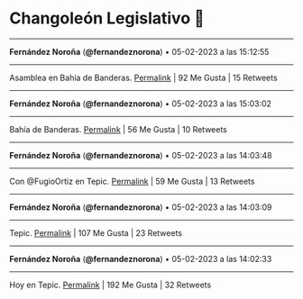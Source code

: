 # Changoleón Legislativo 🙈
*****
**Fernández Noroña** (**@fernandeznorona**) • 05-02-2023 a las 15:12:55
*****
Asamblea en Bahía de Banderas.
[Permalink](https://twitter.com/fernandeznorona/status/1622372729943883776) | 92 Me Gusta | 15 Retweets
*****
**Fernández Noroña** (**@fernandeznorona**) • 05-02-2023 a las 15:03:02
*****
Bahía de Banderas.
[Permalink](https://twitter.com/fernandeznorona/status/1622370241761185792) | 56 Me Gusta | 10 Retweets
*****
**Fernández Noroña** (**@fernandeznorona**) • 05-02-2023 a las 14:03:48
*****
Con ⁦@FugioOrtiz⁩ en Tepic.
[Permalink](https://twitter.com/fernandeznorona/status/1622355333963300864) | 59 Me Gusta | 13 Retweets
*****
**Fernández Noroña** (**@fernandeznorona**) • 05-02-2023 a las 14:03:09
*****
Tepic.
[Permalink](https://twitter.com/fernandeznorona/status/1622355170746318848) | 107 Me Gusta | 23 Retweets
*****
**Fernández Noroña** (**@fernandeznorona**) • 05-02-2023 a las 14:02:33
*****
Hoy en Tepic.
[Permalink](https://twitter.com/fernandeznorona/status/1622355020745248769) | 192 Me Gusta | 32 Retweets